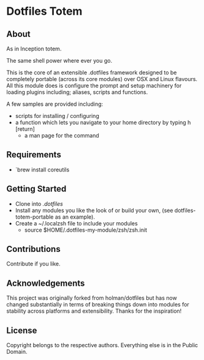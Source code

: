 # Dotfiles Totem



## About

As in Inception totem.

The same shell power where ever you go.

This is the core of an extensible .dotfiles framework designed to be completely portable (across its core modules) over OSX and Linux flavours.  All this module does is configure the prompt and setup machinery for loading plugins including; aliases, scripts and functions.

A few samples are provided including:

* scripts for installing / configuring
* a function which lets you navigate to your home directory by typing h [return]
    * a man page for the command



## Requirements

* `brew install coreutils



## Getting Started

* Clone into *.dotfiles*
* Install any modules you like the look of or build your own, (see dotfiles-totem-portable as an example).
* Create a ~/.localzsh file to include your modules
    * source $HOME/.dotfiles-my-module/zsh/zsh.init



## Contributions

Contribute if you like.



## Acknowledgements

This project was originally forked from holman/dotfiles but has now changed substantially in terms of breaking things down into modules for stability across platforms and extensibility.  Thanks for the inspiration!


## License

Copyright belongs to the respective authors.  Everything else is in the
Public Domain.
